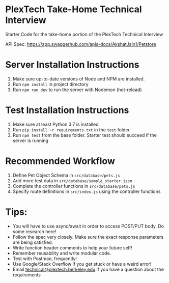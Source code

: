 # PlexTech Take-Home Technical Interview
Starter Code for the take-home portion of the PlexTech Technical Interview

API Spec: https://app.swaggerhub.com/apis-docs/AkshatJain1/Petstore

# Server Installation Instructions
1. Make sure up-to-date versions of Node and NPM are installed.
2. Run `npm install` in project directory 
3. Run `npm run dev` to run the server with Nodemon (hot-reload)

# Test Installation Instructions
1. Make sure at least Python 3.7 is installed
2. Run `pip install -r requirements.txt` in the `test` folder
3. Run `npm test` from the base folder. Starter test should succeed if the server is running

# Recommended Workflow
1. Define Pet Object Schema in `src/database/pets.js`
2. Add more test data in `src/database/sample_starter.json`
3. Complete the controller functions in `src/database/pets.js`
4. Specify route definitions in `src/index.js` using the controller functions

# Tips:
- You will have to use async/await in order to access POST/PUT body. Do some research here!
- Follow the spec very closely. Make sure the exact response parameters are being satisfied.
- Write function header comments to help your future self!
- Remember reusability and write modular code.
- Test with Postman, frequently!
- Use Google/Stack Overflow if you get stuck or have a weird error!
- Email technical@plextech.berkeley.edu if you have a question about the requirements